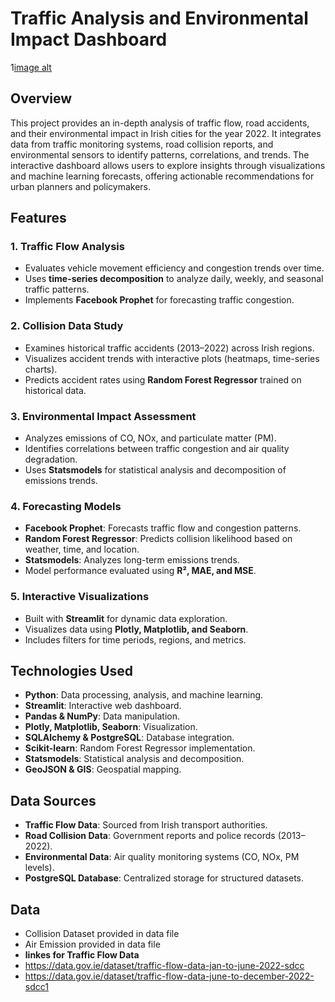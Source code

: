# Traffic Analysis and Environmental Impact Dashboard

1[image alt](https://github.com/khamalesh/Traffic-Flow-Collision-and-Environmental-Impact-Analysis-in-Irish-Cities-2022-/blob/59db3c7e2b966b83c0548fe5c72ec35cbf343268/traffic.jpg)
## Overview
This project provides an in-depth analysis of traffic flow, road accidents, and their environmental impact in Irish cities for the year 2022. It integrates data from traffic monitoring systems, road collision reports, and environmental sensors to identify patterns, correlations, and trends. The interactive dashboard allows users to explore insights through visualizations and machine learning forecasts, offering actionable recommendations for urban planners and policymakers.

## Features

### 1. Traffic Flow Analysis
- Evaluates vehicle movement efficiency and congestion trends over time.
- Uses **time-series decomposition** to analyze daily, weekly, and seasonal traffic patterns.
- Implements **Facebook Prophet** for forecasting traffic congestion. 

### 2. Collision Data Study
- Examines historical traffic accidents (2013–2022) across Irish regions.
- Visualizes accident trends with interactive plots (heatmaps, time-series charts).
- Predicts accident rates using **Random Forest Regressor** trained on historical data.

### 3. Environmental Impact Assessment
- Analyzes emissions of CO, NOx, and particulate matter (PM).
- Identifies correlations between traffic congestion and air quality degradation.
- Uses **Statsmodels** for statistical analysis and decomposition of emissions trends.

### 4. Forecasting Models
- **Facebook Prophet**: Forecasts traffic flow and congestion patterns.
- **Random Forest Regressor**: Predicts collision likelihood based on weather, time, and location.
- **Statsmodels**: Analyzes long-term emissions trends.
- Model performance evaluated using **R², MAE, and MSE**.

### 5. Interactive Visualizations
- Built with **Streamlit** for dynamic data exploration.
- Visualizes data using **Plotly, Matplotlib, and Seaborn**.
- Includes filters for time periods, regions, and metrics.

## Technologies Used
- **Python**: Data processing, analysis, and machine learning.
- **Streamlit**: Interactive web dashboard.
- **Pandas & NumPy**: Data manipulation.
- **Plotly, Matplotlib, Seaborn**: Visualization.
- **SQLAlchemy & PostgreSQL**: Database integration.
- **Scikit-learn**: Random Forest Regressor implementation.
- **Statsmodels**: Statistical analysis and decomposition.
- **GeoJSON & GIS**: Geospatial mapping.

## Data Sources
- **Traffic Flow Data**: Sourced from Irish transport authorities.
- **Road Collision Data**: Government reports and police records (2013–2022).
- **Environmental Data**: Air quality monitoring systems (CO, NOx, PM levels).
- **PostgreSQL Database**: Centralized storage for structured datasets.

## Data
- Collision Dataset provided in data file
- Air Emission provided in data file
- **linkes for Traffic Flow Data**
- https://data.gov.ie/dataset/traffic-flow-data-jan-to-june-2022-sdcc
- https://data.gov.ie/dataset/traffic-flow-data-june-to-december-2022-sdcc1

